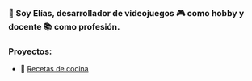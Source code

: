 ### 👋 Soy Elías, desarrollador de videojuegos :video_game: como hobby y docente :books: como profesión.

### Proyectos:

- :hamburger: [Recetas de cocina][comidaAPI]


<!-- LINKS -->
[comidaAPI]: https://elias-mn.github.io/ComidaAPI/
